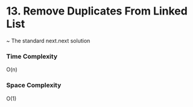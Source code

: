 # 13. Remove Duplicates From Linked List

~ The standard next.next solution

### Time Complexity

O(n)

### Space Complexity

O(1)

